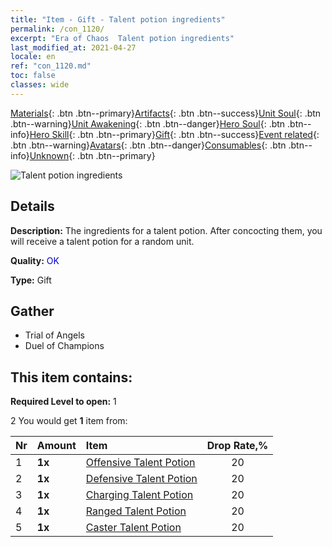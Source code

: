 ```yaml
---
title: "Item - Gift - Talent potion ingredients"
permalink: /con_1120/
excerpt: "Era of Chaos  Talent potion ingredients"
last_modified_at: 2021-04-27
locale: en
ref: "con_1120.md"
toc: false
classes: wide
---
```

 [Materials](/Items/){: .btn .btn--primary}[Artifacts](/Items/Artifacts/){: .btn .btn--success}[Unit Soul](/Items/UnitSoul/){: .btn .btn--warning}[Unit Awakening](/Items/UnitAwakening/){: .btn .btn--danger}[Hero Soul](/Items/HeroSoul/){: .btn .btn--info}[Hero Skill](/Items/HeroSkill/){: .btn .btn--primary}[Gift](/Items/Gift/){: .btn .btn--success}[Event related](/Items/Events/){: .btn .btn--warning}[Avatars](/Items/Avatars/){: .btn .btn--danger}[Consumables](/Items/Consumables/){: .btn .btn--info}[Unknown](/Items/Unknown/){: .btn .btn--primary}

 ![Talent potion ingredients](/images/t/i_3049.png)

## Details
 **Description:** The ingredients for a talent potion. After concocting them, you will receive a talent potion for a random unit. 

 **Quality:** <span style="color: #0000CD">OK</span>

 **Type:** Gift

## Gather

*    Trial of Angels 
*    Duel of Champions 

## This item contains:

 **Required Level to open:** 1

 2 You would get **1** item  from:

  | Nr | Amount |     Item    | Drop Rate,% |
  |:---|:-------|:------------|:---------:|
  | 1 |  **1x** | [Offensive Talent Potion](/Items/con_786/) | 20 | 
  | 2 |  **1x** | [Defensive Talent Potion](/Items/con_787/) | 20 | 
  | 3 |  **1x** | [Charging Talent Potion](/Items/con_788/) | 20 | 
  | 4 |  **1x** | [Ranged Talent Potion](/Items/con_789/) | 20 | 
  | 5 |  **1x** | [Caster Talent Potion](/Items/con_790/) | 20 | 
